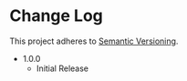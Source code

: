 # Change Log

This project adheres to [Semantic Versioning](http://semver.org/).

* 1.0.0
    * Initial Release
